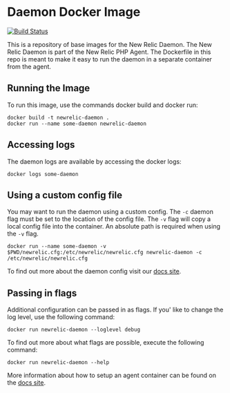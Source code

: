 # Daemon Docker Image

[![Build Status](https://travis-ci.org/newrelic/newrelic-php-daemon-docker.svg?branch=master)](https://travis-ci.org/newrelic/newrelic-php-daemon-docker)

This is a repository of base images for the New Relic Daemon. The New Relic Daemon is part of the New Relic PHP Agent. The Dockerfile in this repo is meant to make it easy to run the daemon in a separate container from the agent.

## Running the Image
To run this image, use the commands docker build and docker run:
```
docker build -t newrelic-daemon .
docker run --name some-daemon newrelic-daemon
```

## Accessing logs

The daemon logs are available by accessing the docker logs:

```
docker logs some-daemon
```

## Using a custom config file

You may want to run the daemon using a custom config. The `-c` daemon flag must
be set to the location of the config file. The `-v` flag will copy a local
config file into the container. An absolute path is required when using the `-v`
flag.
```
docker run --name some-daemon -v $PWD/newrelic.cfg:/etc/newrelic/newrelic.cfg newrelic-daemon -c /etc/newrelic/newrelic.cfg
```

To find out more about the daemon config visit our [docs site](https://docs.newrelic.com/docs/agents/php-agent/configuration/proxy-daemon-newreliccfg-settings).

## Passing in flags
Additional configuration can be passed in as flags. If you' like to
change the log level, use the following command:
```
docker run newrelic-daemon --loglevel debug
```
To find out more about what flags are possible, execute the following command:
```
docker run newrelic-daemon --help
```

More information about how to setup an agent container can be found on the [docs site](https://docs.newrelic.com/docs/agents/php-agent/advanced-installation/install-php-agent-docker).
